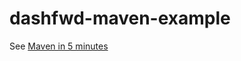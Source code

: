 # dashfwd-maven-example
See [Maven in 5 minutes](https://maven.apache.org/guides/getting-started/maven-in-five-minutes.html)
